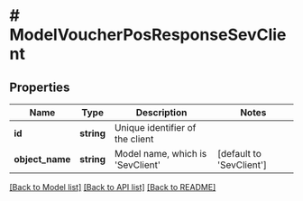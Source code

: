 # # ModelVoucherPosResponseSevClient

## Properties

Name | Type | Description | Notes
------------ | ------------- | ------------- | -------------
**id** | **string** | Unique identifier of the client |
**object_name** | **string** | Model name, which is &#39;SevClient&#39; | [default to 'SevClient']

[[Back to Model list]](../../README.md#models) [[Back to API list]](../../README.md#endpoints) [[Back to README]](../../README.md)
